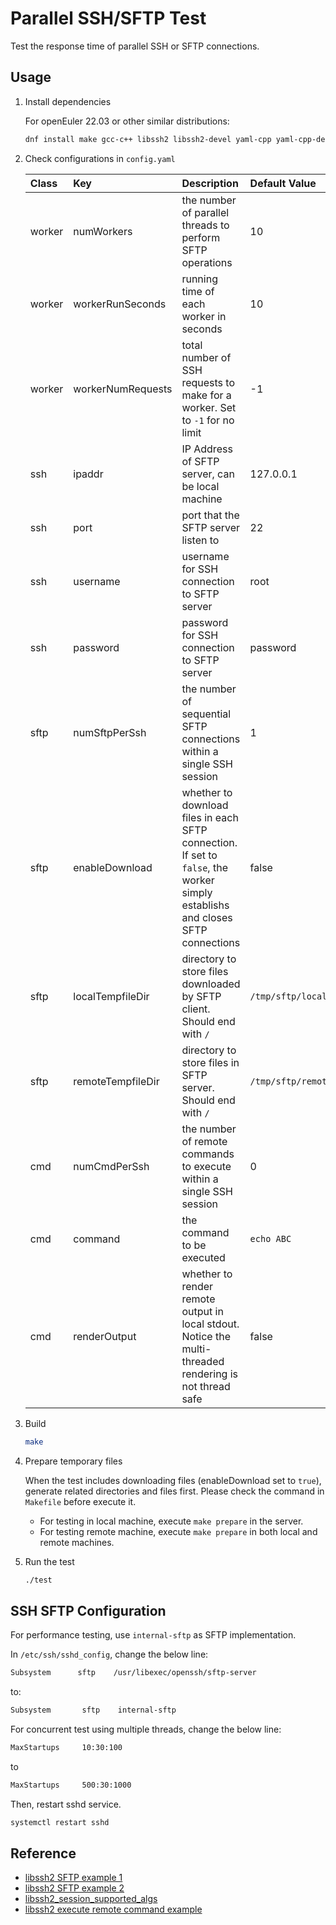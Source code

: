 # Parallel SSH/SFTP Test

Test the response time of parallel SSH or SFTP connections.

## Usage

1. Install dependencies

    For openEuler 22.03 or other similar distributions:

    ```bash
    dnf install make gcc-c++ libssh2 libssh2-devel yaml-cpp yaml-cpp-devel
    ```

2. Check configurations in `config.yaml`

    |Class|Key|Description|Default Value|
    |:---|:---|:---|:---|
    |worker|numWorkers|the number of parallel threads to perform SFTP operations|10|
    |worker|workerRunSeconds|running time of each worker in seconds|10|
    |worker|workerNumRequests|total number of SSH requests to make for a worker. Set to `-1` for no limit|-1|
    |ssh|ipaddr|IP Address of SFTP server, can be local machine|127.0.0.1|
    |ssh|port|port that the SFTP server listen to|22|
    |ssh|username|username for SSH connection to SFTP server|root|
    |ssh|password|password for SSH connection to SFTP server|password|
    |sftp|numSftpPerSsh|the number of sequential SFTP connections within a single SSH session|1|
    |sftp|enableDownload|whether to download files in each SFTP connection. If set to `false`, the worker simply establishs and closes SFTP connections|false|
    |sftp|localTempfileDir|directory to store files downloaded by SFTP client. Should end with `/`|`/tmp/sftp/local/`|
    |sftp|remoteTempfileDir|directory to store files in SFTP server. Should end with `/`|`/tmp/sftp/remote/`|
    |cmd|numCmdPerSsh|the number of remote commands to execute within a single SSH session|0|
    |cmd|command|the command to be executed|`echo ABC`|
    |cmd|renderOutput|whether to render remote output in local stdout. Notice the multi-threaded rendering is not thread safe|false|

3. Build

    ```bash
    make
    ```

4. Prepare temporary files

    When the test includes downloading files (enableDownload set to `true`), generate related directories and files first. Please check the command in `Makefile` before execute it.

    - For testing in local machine, execute `make prepare` in the server.
    - For testing remote machine, execute `make prepare` in both local and remote machines.

4. Run the test

    ```bash
    ./test
    ```

## SSH SFTP Configuration

For performance testing, use `internal-sftp` as SFTP implementation.

In `/etc/ssh/sshd_config`, change the below line:

```bash
Subsystem      sftp    /usr/libexec/openssh/sftp-server
```

to:

```bash
Subsystem       sftp    internal-sftp
```

For concurrent test using multiple threads, change the below line:

```bash
MaxStartups     10:30:100
```

to

```bash
MaxStartups     500:30:1000
```

Then, restart sshd service.

```bash
systemctl restart sshd
```

## Reference

- [libssh2 SFTP example 1](https://blog.csdn.net/CarryMee/article/details/130697889)
- [libssh2 SFTP example 2](https://blog.csdn.net/weixin_43954810/article/details/135385864)
- [libssh2_session_supported_algs](https://carta.tech/man-pages/man3/libssh2_session_supported_algs.3.html)
- [libssh2 execute remote command example](https://blog.csdn.net/yanghangwww/article/details/113071436)
